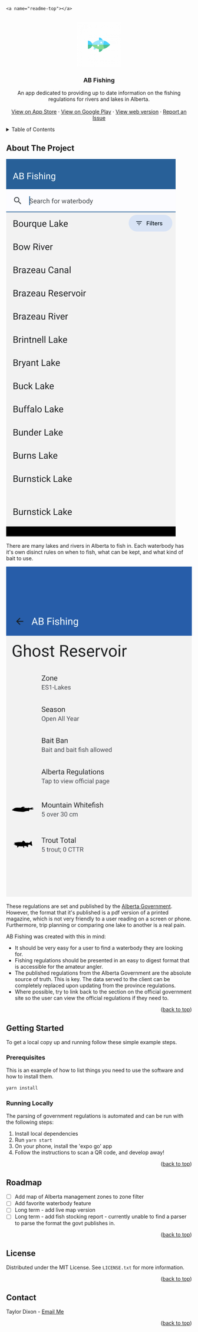     <a name="readme-top"></a>

<!-- PROJECT LOGO -->
<br />
<div align="center">
  <a href="https://www.abfishing.ca">
    <img src="assets/adaptive-icon.png" alt="Logo" height="120">
  </a>

  <h3 align="center">AB Fishing</h3>

  <p align="center">
    An app dedicated to providing up to date information on the fishing regulations for rivers and lakes in Alberta.
    <br />
    <br />
    <a href="https://apps.apple.com/app/apple-store/id1660992625">View on App Store</a>
    ·
    <a href="https://play.google.com/store/apps/details?id=com.abfishing.abfishingapp">View on Google Play</a>
    ·
    <a href="https://www.abfishing.ca">View web version</a>
    ·
    <a href="mailto:%61bfis%68in%67ca@gm%61il.c%6Fm">Report an Issue</a>
    
  </p>
</div>

<!-- TABLE OF CONTENTS -->
<details>
  <summary>Table of Contents</summary>
  <ol>
    <li>
      <a href="#about-the-project">About The Project</a>
      <ul>
        <li><a href="#built-with">Built With</a></li>
      </ul>
    </li>
    <li>
      <a href="#getting-started">Getting Started</a>
      <ul>
        <li><a href="#prerequisites">Prerequisites</a></li>
        <li><a href="#installation">Installation</a></li>
      </ul>
    </li>
    <li><a href="#usage">Usage</a></li>
    <li><a href="#roadmap">Roadmap</a></li>
    <li><a href="#license">License</a></li>
    <li><a href="#contact">Contact</a></li>
  </ol>
</details>

<!-- ABOUT THE PROJECT -->

## About The Project

![Product Image](assets/list.png)

There are many lakes and rivers in Alberta to fish in. Each waterbody has it's own disinct rules on when to fish, what can be kept, and what kind of bait to use.

![Details Image](assets/details.png)

These regulations are set and published by the [Alberta Government](https://albertaregulations.ca/fishingregs/). However, the format that it's published is a pdf version of a printed magazine, which is not very friendly to a user reading on a screen or phone. Furthermore, trip planning or comparing one lake to another is a real pain.

AB Fishing was created with this in mind:

- It should be very easy for a user to find a waterbody they are looking for.
- Fishing regulations should be presented in an easy to digest format that is accessible for the amateur angler.
- The published regulations from the Alberta Government are the absolute source of truth. This is key. The data served to the client can be completely replaced upon updating from the province regulations.
- Where possible, try to link back to the section on the official government site so the user can view the official regulations if they need to.

<p align="right">(<a href="#readme-top">back to top</a>)</p>

<!-- GETTING STARTED -->

## Getting Started

To get a local copy up and running follow these simple example steps.

### Prerequisites

This is an example of how to list things you need to use the software and how to install them.

```sh
yarn install
```

### Running Locally

The parsing of government regulations is automated and can be run with the following steps:

1. Install local dependencies
2. Run `yarn start`
3. On your phone, install the 'expo go' app
4. Follow the instructions to scan a QR code, and develop away!

<p align="right">(<a href="#readme-top">back to top</a>)</p>

<!-- ROADMAP -->

## Roadmap

- [ ] Add map of Alberta management zones to zone filter
- [ ] Add favorite waterbody feature
- [ ] Long term - add live map version
- [ ] Long term - add fish stocking report - currently unable to find a parser to parse the format the govt publishes in.

<p align="right">(<a href="#readme-top">back to top</a>)</p>

<!-- LICENSE -->

## License

Distributed under the MIT License. See `LICENSE.txt` for more information.

<p align="right">(<a href="#readme-top">back to top</a>)</p>

<!-- CONTACT -->

## Contact

Taylor Dixon - <a href="mailto:%61bfis%68in%67ca@gm%61il.c%6Fm">Email Me</a>

<p align="right">(<a href="#readme-top">back to top</a>)</p>

